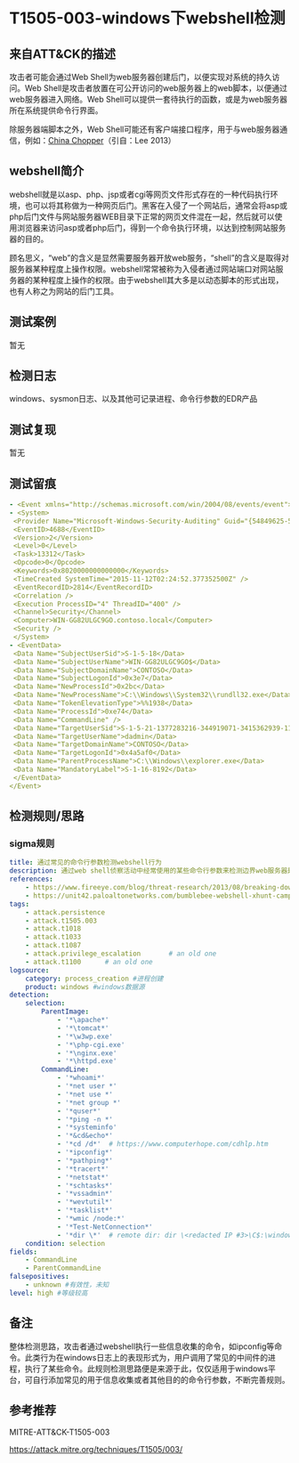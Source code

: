 # T1505-003-windows下webshell检测

## 来自ATT&CK的描述

攻击者可能会通过Web Shell为web服务器创建后门，以便实现对系统的持久访问。Web Shell是攻击者放置在可公开访问的web服务器上的web脚本，以便通过web服务器进入网络。Web Shell可以提供一套待执行的函数，或是为web服务器所在系统提供命令行界面。

除服务器端脚本之外，Web Shell可能还有客户端接口程序，用于与web服务器通信，例如：[China Chopper](https://attack.mitre.org/software/S0020)（引自：Lee 2013）

## webshell简介

webshell就是以asp、php、jsp或者cgi等网页文件形式存在的一种代码执行环境，也可以将其称做为一种网页后门。黑客在入侵了一个网站后，通常会将asp或php后门文件与网站服务器WEB目录下正常的网页文件混在一起，然后就可以使用浏览器来访问asp或者php后门，得到一个命令执行环境，以达到控制网站服务器的目的。

顾名思义，“web”的含义是显然需要服务器开放web服务，“shell”的含义是取得对服务器某种程度上操作权限。webshell常常被称为入侵者通过网站端口对网站服务器的某种程度上操作的权限。由于webshell其大多是以动态脚本的形式出现，也有人称之为网站的后门工具。

## 测试案例

暂无

## 检测日志

windows、sysmon日志、以及其他可记录进程、命令行参数的EDR产品

## 测试复现

暂无

## 测试留痕

```yml
- <Event xmlns="http://schemas.microsoft.com/win/2004/08/events/event">
- <System>
 <Provider Name="Microsoft-Windows-Security-Auditing" Guid="{54849625-5478-4994-A5BA-3E3B0328C30D}" /> 
 <EventID>4688</EventID> 
 <Version>2</Version> 
 <Level>0</Level> 
 <Task>13312</Task> 
 <Opcode>0</Opcode> 
 <Keywords>0x8020000000000000</Keywords> 
 <TimeCreated SystemTime="2015-11-12T02:24:52.377352500Z" /> 
 <EventRecordID>2814</EventRecordID> 
 <Correlation /> 
 <Execution ProcessID="4" ThreadID="400" /> 
 <Channel>Security</Channel> 
 <Computer>WIN-GG82ULGC9GO.contoso.local</Computer> 
 <Security /> 
 </System>
- <EventData>
 <Data Name="SubjectUserSid">S-1-5-18</Data> 
 <Data Name="SubjectUserName">WIN-GG82ULGC9GO$</Data> 
 <Data Name="SubjectDomainName">CONTOSO</Data> 
 <Data Name="SubjectLogonId">0x3e7</Data> 
 <Data Name="NewProcessId">0x2bc</Data> 
 <Data Name="NewProcessName">C:\\Windows\\System32\\rundll32.exe</Data> 
 <Data Name="TokenElevationType">%%1938</Data> 
 <Data Name="ProcessId">0xe74</Data> 
 <Data Name="CommandLine" /> 
 <Data Name="TargetUserSid">S-1-5-21-1377283216-344919071-3415362939-1104</Data> 
 <Data Name="TargetUserName">dadmin</Data> 
 <Data Name="TargetDomainName">CONTOSO</Data> 
 <Data Name="TargetLogonId">0x4a5af0</Data> 
 <Data Name="ParentProcessName">C:\\Windows\\explorer.exe</Data> 
 <Data Name="MandatoryLabel">S-1-16-8192</Data> 
 </EventData>
</Event>
```

## 检测规则/思路

### sigma规则

```yml
title: 通过常见的命令行参数检测webshell行为
description: 通过web shell侦察活动中经常使用的某些命令行参数来检测边界web服务器是否存在webshell
references:
    - https://www.fireeye.com/blog/threat-research/2013/08/breaking-down-the-china-chopper-web-shell-part-ii.html
    - https://unit42.paloaltonetworks.com/bumblebee-webshell-xhunt-campaign/
tags:
    - attack.persistence
    - attack.t1505.003
    - attack.t1018
    - attack.t1033
    - attack.t1087
    - attack.privilege_escalation       # an old one
    - attack.t1100      # an old one
logsource:
    category: process_creation #进程创建
    product: windows #windows数据源
detection:
    selection:
        ParentImage:
            - '*\apache*'
            - '*\tomcat*'
            - '*\w3wp.exe'
            - '*\php-cgi.exe'
            - '*\nginx.exe'
            - '*\httpd.exe'
        CommandLine:
            - '*whoami*'
            - '*net user *'
            - '*net use *'
            - '*net group *'
            - '*quser*'
            - '*ping -n *'
            - '*systeminfo'
            - '*&cd&echo*'
            - '*cd /d*'  # https://www.computerhope.com/cdhlp.htm
            - '*ipconfig*' 
            - '*pathping*' 
            - '*tracert*' 
            - '*netstat*' 
            - '*schtasks*' 
            - '*vssadmin*' 
            - '*wevtutil*' 
            - '*tasklist*' 
            - '*wmic /node:*' 
            - '*Test-NetConnection*' 
            - '*dir \*'  # remote dir: dir \<redacted IP #3>\C$:\windows\temp\*.exe
    condition: selection
fields:
    - CommandLine
    - ParentCommandLine
falsepositives:
    - unknown #有效性，未知
level: high #等级较高
```

## 备注

整体检测思路，攻击者通过webshell执行一些信息收集的命令，如ipconfig等命令。此类行为在windows日志上的表现形式为，用户调用了常见的中间件的进程，执行了某些命令。此规则检测思路便是来源于此，仅仅适用于windows平台，可自行添加常见的用于信息收集或者其他目的的命令行参数，不断完善规则。

## 参考推荐

MITRE-ATT&CK-T1505-003

<https://attack.mitre.org/techniques/T1505/003/>
